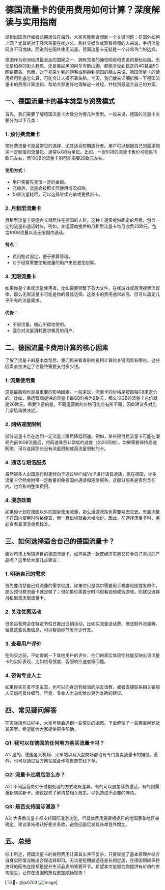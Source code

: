 # 德国流量卡的使用费用如何计算？深度解读与实用指南

提到出国旅行或者长期居住在海外，大家可能都会想到一个关键问题：在国外如何上网？尤其是对于经常需要在线办公、刷社交媒体或观看视频的人来说，手机流量简直不可或缺。而说到在国外使用流量，德国流量卡无疑是一个非常热门的选择。

德国作为欧洲经济最发达的国家之一，拥有完善的通信网络和先进的基础设施。无论是柏林的街头巷尾，还是慕尼黑的阿尔卑斯山脚，都能享受到稳定的4G甚至5G网络覆盖。然而，对于初来乍到的游客或刚搬到德国的朋友来说，德国流量卡的使用费用到底怎么算，可能会让人摸不着头脑。今天，我们就来详细拆解一下德国流量卡的费用计算逻辑，帮助大家更好地理解这一过程，并找到最适合自己的方案。

## 一、德国流量卡的基本类型与资费模式

首先，我们需要了解德国流量卡大致分为哪几种类型。一般来说，德国的流量卡主要分为以下几类：

### 1. **预付费流量卡**
预付费流量卡是最常见的选择，尤其适合短期旅行者。用户可以根据自己的需求购买一定额度的流量包，通常以GB为单位。比如，一张5GB的流量卡售价可能是10欧元左右，而10GB的流量卡则可能需要20欧元左右。

#### 使用方式：
- 用户需要先充值一定的金额。
- 充值后，流量会按照实际使用情况扣除。
- 如果流量耗尽，可以选择继续充值或更换新卡。

### 2. **月租型流量卡**
月租型流量卡更适合长期居住在德国的人群。这种卡通常提供固定的月费，包含一定的流量和通话时长。例如，某运营商提供的月租型流量卡每月收费25欧元，包含10GB流量以及无限国内通话。

#### 特点：
- 费用相对固定，便于预算管理。
- 对于经常需要使用流量的用户来说更加划算。

### 3. **无限流量卡**
如果你是个重度流量使用者，比如需要频繁下载大文件、在线游戏或高清视频流媒体，那么无限流量卡可能是你的最佳选择。这类卡的费用通常较高，但可以满足几乎所有的流量需求。

#### 优势：
- 不限流量，随心所欲地使用。
- 适合对流量消耗要求极高的用户。

## 二、德国流量卡费用计算的核心因素

了解了流量卡的基本类型后，我们再来看看影响费用计算的关键因素有哪些。这些因素直接决定了你最终需要支付多少钱。

### 1. **流量使用量**
这是最直观也是最重要的影响因素。一般来说，流量卡的价格是按照每GB来定价的。比如，某运营商提供的流量卡每GB价格为2欧元，那么10GB的流量卡总价就是20欧元。需要注意的是，不同运营商的价格可能会有所不同，因此建议多对比几家后再做决定。

### 2. **网络速度限制**
部分流量卡会在达到一定流量上限后降低网速。例如，某些预付费流量卡可能在消耗完前10GB流量后，将网速降至非常低的速度（如2G网络）。如果需要保持高速网络，可以选择那些没有流量限制或高流量限制的卡。

### 3. **通话与短信服务**
虽然很多人出国旅行时更倾向于通过WiFi或VoIP进行语音通话，但在德国，许多流量卡仍然会附带一定数量的免费国内通话和短信服务。这部分服务是否包含在内，也会影响整体费用。

### 4. **漫游政策**
如果你计划在德国以外的国家使用流量，那么漫游政策也需要考虑进去。有些流量卡在国内使用时价格便宜，但一旦出境就会大幅涨价。因此，在选择流量卡时，务必查看其漫游收费标准。

## 三、如何选择适合自己的德国流量卡？

面对市场上琳琅满目的德国流量卡，如何挑选一款既经济实惠又符合自己需求的产品呢？这里给大家几点建议：

### 1. **明确自己的需求**
首先要清楚自己对流量的需求程度。如果你只是偶尔需要用手机查地图或发邮件，那么预付费流量卡就足够了；但如果你需要长时间观看视频或玩游戏，则建议选择月租型或无限流量卡。

### 2. **关注优惠活动**
很多运营商会在特定节假日推出促销活动，比如买流量送话费、赠送额外流量等。留意这些优惠信息，可以帮助你节省不少开支。

### 3. **查看用户评价**
在购买之前，不妨查阅一下其他用户的评价。他们的真实体验往往能反映出该流量卡的实际表现，比如信号强度、客服响应速度等问题。

### 4. **咨询专业人士**
如果你实在拿不定主意，也可以向身边有经验的朋友请教，或者直接联系相关客服人员询问具体细节。毕竟，专业人士总能给出更为准确的建议。

## 四、常见疑问解答

在实际操作过程中，大家可能会遇到一些常见的困惑。下面整理了一些典型问题及其答案，希望能为大家提供更多帮助。

### Q1: 我可以在德国的任何地方购买流量卡吗？
A1: 是的，德国各大机场、火车站以及大型商场都设有专门售卖流量卡的摊位。此外，也可以通过官方网站或合作零售商在线下单。

### Q2: 流量卡过期后怎么办？
A2: 不同运营商对于过期处理的方式略有差异。有的可以直接续费激活，有的则需重新购买新卡。建议提前了解清楚相关政策，以免造成不必要的麻烦。

### Q3: 是否支持国际漫游？
A3: 大多数流量卡都支持国际漫游功能，但具体费用需要根据目的地国家和地区来确定。建议事先确认好相关条款，避免回国后发现账单意外增加。

## 五、总结

综上所述，德国流量卡的使用费用计算其实并不复杂，只要掌握了基本原理并结合自身实际情况做出合理选择即可。无论是短期旅游还是长期定居，在德国期间保持良好的网络连接都是提升生活品质的重要环节。希望本文能够为你提供有价值的参考信息，让你在德国的旅程更加顺畅愉快！

[TG💪+ @jx0703 ![Image](https://github.com/user-attachments/assets/dbca1d08-cadb-493c-b0ec-ad6f7a83f270)]